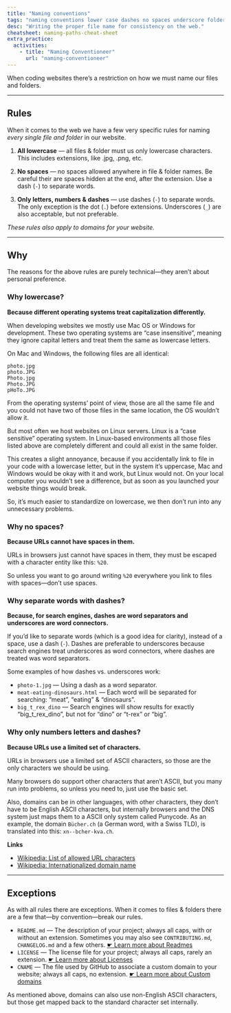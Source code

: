 ```yaml
---
title: "Naming conventions"
tags: "naming conventions lower case dashes no spaces underscore folders files structure"
desc: "Writing the proper file name for consistency on the web."
cheatsheet: naming-paths-cheat-sheet
extra_practice:
  activities:
    - title: "Naming Conventioneer"
      url: "naming-conventioneer"
---
```


When coding websites there’s a restriction on how we must name our files and folders.

---

## Rules

When it comes to the web we have a few very specific rules for naming *every single file and folder* in our website.

1. **All lowercase** — all files & folder must us only lowercase characters.
  This includes extensions, like .jpg, .png, etc.

2. **No spaces** — no spaces allowed anywhere in file & folder names.
  Be careful their are spaces hidden at the end, after the extension.
  Use a dash (`-`) to separate words.

3. **Only letters, numbers & dashes** — use dashes (`-`) to separate words.
  The only exception is the dot (`.`) before extensions.
  Underscores (`_`) are also acceptable, but not preferable.

*These rules also apply to domains for your website.*

---

## Why

The reasons for the above rules are purely technical—they aren’t about personal preference.

### Why lowercase?

**Because different operating systems treat capitalization differently.**

When developing websites we mostly use Mac OS or Windows for development. These two operating systems are “case insensitive”, meaning they ignore capital letters and treat them the same as lowercase letters.

On Mac and Windows, the following files are all identical:

```
photo.jpg
photo.JPG
Photo.jpg
Photo.JPG
pHoTo.JPG
```

From the operating systems’ point of view, those are all the same file and you could not have two of those files in the same location, the OS wouldn’t allow it.

But most often we host websites on Linux servers. Linux is a “case sensitive” operating system. In Linux-based environments all those files listed above are completely different and could all exist in the same folder.

This creates a slight annoyance, because if you accidentally link to file in your code with a lowercase letter, but in the system it’s uppercase, Mac and Windows would be okay with it and work, but Linux would not. On your local computer you wouldn’t see a difference, but as soon as you launched your website things would break.

So, it’s much easier to standardize on lowercase, we then don’t run into any unnecessary problems.

### Why no spaces?

**Because URLs cannot have spaces in them.**

URLs in browsers just cannot have spaces in them, they must be escaped with a character entity like this: `%20`.

So unless you want to go around writing `%20` everywhere you link to files with spaces—don’t use spaces.

### Why separate words with dashes?

**Because, for search engines, dashes are word separators and underscores are word connectors.**

If you’d like to separate words (which is a good idea for clarity), instead of a space, use a dash (`-`). Dashes are preferable to underscores because search engines treat underscores as word connectors, where dashes are treated was word separators.

Some examples of how dashes vs. underscores work:

- `photo-1.jpg` — Using a dash as a word separator.
- `meat-eating-dinosaurs.html` — Each word will be separated for searching: “meat”, “eating” & “dinosaurs”.
- `big_t_rex_dino` — Search engines will show results for exactly “big_t_rex_dino”, but not for “dino” or “t-rex” or “big”.

### Why only numbers letters and dashes?

**Because URLs use a limited set of characters.**

URLs in browsers use a limited set of ASCII characters, so those are the only characters we should be using.

Many browsers do support other characters that aren’t ASCII, but you many run into problems, so unless you need to, just use the basic set.

Also, domains can be in other languages, with other characters, they don’t have to be English ASCII characters, but internally browsers and the DNS system just maps them to a ASCII only system called Punycode. As an example, the domain `Bücher.ch` (a German word, with a Swiss TLD), is translated into this: `xn--bcher-kva.ch`.

**Links**

- [Wikipedia: List of allowed URL characters](https://en.wikipedia.org/wiki/Uniform_resource_locator#List_of_allowed_URL_characters)
- [Wikipedia: Internationalized domain name](https://en.wikipedia.org/wiki/Internationalized_domain_name)

---

## Exceptions

As with all rules there are exceptions. When it comes to files & folders there are a few that—by convention—break our rules.

- `README.md` — The description of your project; always all caps, with or without an extension.
  Sometimes you may also see `CONTRIBUTING.md`, `CHANGELOG.md` and a few others.
  [☛ Learn more about Readmes](/topics/writing-a-readme/)
- `LICENSE` — The license file for your project; always all caps, rarely an extension.
  [☛ Learn more about Licenses](/topics/licenses-copyright/)
- `CNAME` — The file used by GitHub to associate a custom domain to your website; always all caps, no extension.
  [☛ Learn more about Custom domains](/topics/domains/)

As mentioned above, domains can also use non-English ASCII characters, but those get mapped back to the standard character set internally.
